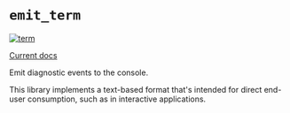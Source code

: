 # `emit_term`

[![term](https://github.com/emit-rs/emit/actions/workflows/term.yml/badge.svg)](https://github.com/emit-rs/emit/actions/workflows/term.yml)

[Current docs](https://docs.rs/emit_term/1.3.0/emit_term/index.html)

Emit diagnostic events to the console.

This library implements a text-based format that's intended for direct end-user consumption, such as in interactive applications.
